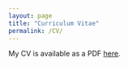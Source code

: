 ```yaml
---
layout: page
title: "Curriculum Vitae"
permalink: /CV/
---
```


My CV is available as a PDF [here](CV.pdf).

